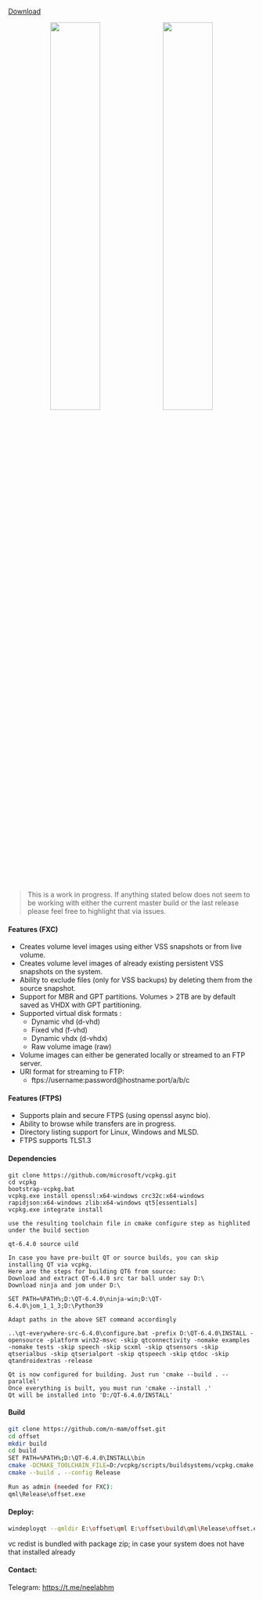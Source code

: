 [Download](https://github.com/n-mam/offset/releases/download/1.7/Offset-1.7.zip)
<p align="center">
 <img src="https://drive.google.com/uc?id=1u-tsnDwuQPH6OXepCAEoARDSgAWCqNT2" width="45%">
 <img src="https://drive.google.com/uc?id=1RpPvy074uBcxyvaE7RI3M91AXgtzr1Qz" width="45%">
</p>

> This is a work in progress. If anything stated below does not seem to be working with either the current master build or the last release please feel free to highlight that via issues. 

#### Features (FXC)

- Creates volume level images using either VSS snapshots or from live volume.
- Creates volume level images of already existing persistent VSS snapshots on the system.
- Ability to exclude files (only for VSS backups) by deleting them from the source snapshot.
- Support for MBR and GPT partitions. Volumes > 2TB are by default saved as VHDX with GPT partitioning.
- Supported virtual disk formats :
  - Dynamic vhd (d-vhd)
  - Fixed vhd (f-vhd)
  - Dynamic vhdx (d-vhdx)
  - Raw volume image (raw)
- Volume images can either be generated locally or streamed to an FTP server.
- URI format for streaming to FTP:
  - ftps://username:password@hostname:port/a/b/c

#### Features (FTPS)

- Supports plain and secure FTPS (using openssl async bio).
- Ability to browse while transfers are in progress.
- Directory listing support for Linux, Windows and MLSD.
- FTPS supports TLS1.3

#### Dependencies

```
git clone https://github.com/microsoft/vcpkg.git
cd vcpkg
bootstrap-vcpkg.bat
vcpkg.exe install openssl:x64-windows crc32c:x64-windows rapidjson:x64-windows zlib:x64-windows qt5[essentials]
vcpkg.exe integrate install

use the resulting toolchain file in cmake configure step as highlited under the build section

qt-6.4.0 source uild

In case you have pre-built QT or source builds, you can skip installing QT via vcpkg. 
Here are the steps for building QT6 from source:
Download and extract QT-6.4.0 src tar ball under say D:\
Download ninja and jom under D:\

SET PATH=%PATH%;D:\QT-6.4.0\ninja-win;D:\QT-6.4.0\jom_1_1_3;D:\Python39

Adapt paths in the above SET command accordingly

..\qt-everywhere-src-6.4.0\configure.bat -prefix D:\QT-6.4.0\INSTALL -opensource -platform win32-msvc -skip qtconnectivity -nomake examples -nomake tests -skip speech -skip scxml -skip qtsensors -skip qtserialbus -skip qtserialport -skip qtspeech -skip qtdoc -skip qtandroidextras -release

Qt is now configured for building. Just run 'cmake --build . --parallel'
Once everything is built, you must run 'cmake --install .'
Qt will be installed into 'D:/QT-6.4.0/INSTALL'

```

#### Build

```sh
git clone https://github.com/n-mam/offset.git
cd offset
mkdir build
cd build
SET PATH=%PATH%;D:\QT-6.4.0\INSTALL\bin
cmake -DCMAKE_TOOLCHAIN_FILE=D:/vcpkg/scripts/buildsystems/vcpkg.cmake ..
cmake --build . --config Release

Run as admin (needed for FXC):
qml\Release\offset.exe
```

#### Deploy:

```sh
windeployqt --qmldir E:\offset\qml E:\offset\build\qml\Release\offset.exe
```
vc redist is bundled with package zip; in case your system does not have that installed already

#### Contact:
Telegram: https://t.me/neelabhm